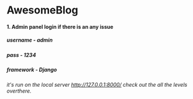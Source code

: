 # AwesomeBlog
#### 1. Admin panel login if there is an any issue
##### username - admin 
##### pass - 1234
##### framework - Django
###### it's run on the  local server http://127.0.0.1:8000/ check out the all the levels overthere.
